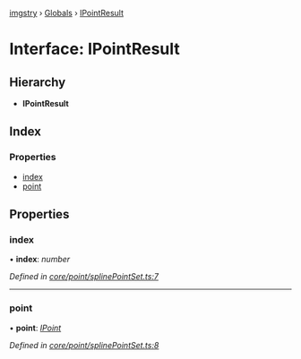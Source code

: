 [imgstry](../README.md) › [Globals](../globals.md) › [IPointResult](ipointresult.md)

# Interface: IPointResult

## Hierarchy

* **IPointResult**

## Index

### Properties

* [index](ipointresult.md#index)
* [point](ipointresult.md#point)

## Properties

###  index

• **index**: *number*

*Defined in [core/point/splinePointSet.ts:7](https://github.com/visual-cortex/imgstry/blob/master/source/core/point/splinePointSet.ts#L7)*

___

###  point

• **point**: *[IPoint](ipoint.md)*

*Defined in [core/point/splinePointSet.ts:8](https://github.com/visual-cortex/imgstry/blob/master/source/core/point/splinePointSet.ts#L8)*
